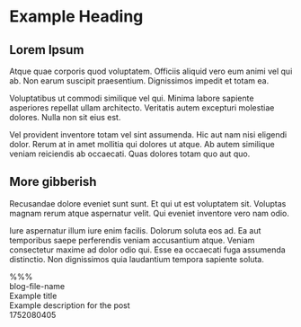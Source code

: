 # Example Heading

## Lorem Ipsum

Atque quae corporis quod voluptatem. Officiis aliquid vero eum animi vel qui ab.
Non earum suscipit praesentium. Dignissimos impedit et totam ea.

Voluptatibus ut commodi similique vel qui. Minima labore sapiente asperiores
repellat ullam architecto. Veritatis autem excepturi molestiae dolores. Nulla
non sit eius est.

Vel provident inventore totam vel sint assumenda. Hic aut nam nisi eligendi
dolor. Rerum at in amet mollitia qui dolores ut atque. Ab autem similique veniam
reiciendis ab occaecati. Quas dolores totam quo aut quo.

## More gibberish

Recusandae dolore eveniet sunt sunt. Et qui ut est voluptatem sit. Voluptas
magnam rerum atque aspernatur velit. Qui eveniet inventore vero nam odio.

Iure aspernatur illum iure enim facilis. Dolorum soluta eos ad. Ea aut
temporibus saepe perferendis veniam accusantium atque. Veniam consectetur maxime
ad dolor odio qui. Esse ea occaecati fuga assumenda distinctio. Non dignissimos
quia laudantium tempora sapiente soluta.

%%%\
blog-file-name\
Example title\
Example description for the post\
1752080405

